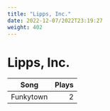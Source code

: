 ```yaml
---
title: "Lipps, Inc."
date: 2022-12-07/2022T23:19:27
weight: 402
---
```


# Lipps, Inc.

 Song | Plays 
----- | -----:
Funkytown | 2

